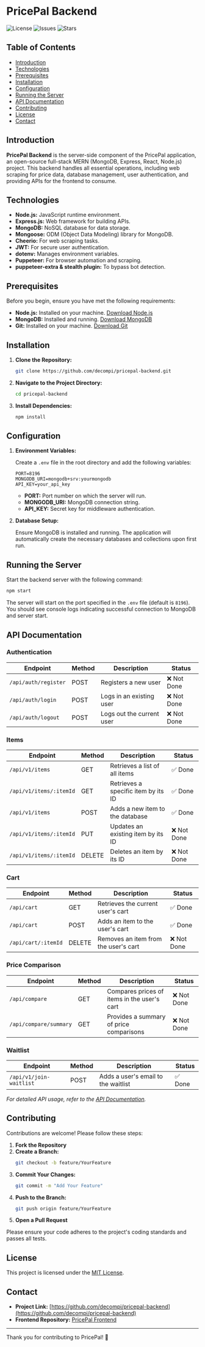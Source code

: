 # PricePal Backend

![License](https://img.shields.io/github/license/decompi/pricepal-backend)
![Issues](https://img.shields.io/github/issues/decompi/pricepal-backend)
![Stars](https://img.shields.io/github/stars/decompi/pricepal-backend?style=social)

## Table of Contents

- [Introduction](#introduction)
- [Technologies](#technologies)
- [Prerequisites](#prerequisites)
- [Installation](#installation)
- [Configuration](#configuration)
- [Running the Server](#running-the-server)
- [API Documentation](#api-documentation)
- [Contributing](#contributing)
- [License](#license)
- [Contact](#contact)

## Introduction

**PricePal Backend** is the server-side component of the PricePal application, an open-source full-stack MERN (MongoDB, Express, React, Node.js) project. This backend handles all essential operations, including web scraping for price data, database management, user authentication, and providing APIs for the frontend to consume.

## Technologies

- **Node.js:** JavaScript runtime environment.
- **Express.js:** Web framework for building APIs.
- **MongoDB:** NoSQL database for data storage.
- **Mongoose:** ODM (Object Data Modeling) library for MongoDB.
- **Cheerio:** For web scraping tasks.
- **JWT:** For secure user authentication.
- **dotenv:** Manages environment variables.
- **Puppeteer:** For browser automation and scraping.
- **puppeteer-extra & stealth plugin:** To bypass bot detection.

## Prerequisites

Before you begin, ensure you have met the following requirements:

- **Node.js:** Installed on your machine. [Download Node.js](https://nodejs.org/)
- **MongoDB:** Installed and running. [Download MongoDB](https://www.mongodb.com/try/download/community)
- **Git:** Installed on your machine. [Download Git](https://git-scm.com/)

## Installation

1. **Clone the Repository:**
   ```bash
   git clone https://github.com/decompi/pricepal-backend.git
   ```
2. **Navigate to the Project Directory:**
   ```bash
   cd pricepal-backend
   ```
3. **Install Dependencies:**
   ```bash
   npm install
   ```

## Configuration

1. **Environment Variables:**
   
   Create a `.env` file in the root directory and add the following variables:
   ```env
   PORT=8196
   MONGODB_URI=mongodb+srv:yourmongodb
   API_KEY=your_api_key
   ```
   
   - **PORT:** Port number on which the server will run.
   - **MONGODB_URI:** MongoDB connection string.
   - **API_KEY:** Secret key for middleware authentication.

2. **Database Setup:**
   
   Ensure MongoDB is installed and running. The application will automatically create the necessary databases and collections upon first run.

## Running the Server

Start the backend server with the following command:

```bash
npm start
```

The server will start on the port specified in the `.env` file (default is `8196`). You should see console logs indicating successful connection to MongoDB and server start.

## API Documentation

### Authentication

| Endpoint               | Method | Description                     | Status     |
|------------------------|--------|---------------------------------|------------|
| `/api/auth/register`   | POST   | Registers a new user            | ❌ Not Done |
| `/api/auth/login`      | POST   | Logs in an existing user        | ❌ Not Done |
| `/api/auth/logout`     | POST   | Logs out the current user       | ❌ Not Done |

### Items

| Endpoint                     | Method | Description                               | Status     |
|------------------------------|--------|-------------------------------------------|------------|
| `/api/v1/items`              | GET    | Retrieves a list of all items             | ✅ Done    |
| `/api/v1/items/:itemId`      | GET    | Retrieves a specific item by its ID        | ✅ Done    |
| `/api/v1/items`              | POST   | Adds a new item to the database            | ✅ Done    |
| `/api/v1/items/:itemId`      | PUT    | Updates an existing item by its ID          | ❌ Not Done |
| `/api/v1/items/:itemId`      | DELETE | Deletes an item by its ID                   | ❌ Not Done |

### Cart

| Endpoint               | Method | Description                           | Status     |
|------------------------|--------|---------------------------------------|------------|
| `/api/cart`            | GET    | Retrieves the current user's cart     | ✅ Done    |
| `/api/cart`            | POST   | Adds an item to the user's cart        | ✅ Done    |
| `/api/cart/:itemId`    | DELETE | Removes an item from the user's cart    | ❌ Not Done |

### Price Comparison

| Endpoint               | Method | Description                                         | Status     |
|------------------------|--------|-----------------------------------------------------|------------|
| `/api/compare`         | GET    | Compares prices of items in the user's cart          | ❌ Not Done |
| `/api/compare/summary` | GET    | Provides a summary of price comparisons               | ❌ Not Done |

### Waitlist

| Endpoint               | Method | Description                           | Status     |
|------------------------|--------|---------------------------------------|------------|
| `/api/v1/join-waitlist`| POST   | Adds a user's email to the waitlist    | ✅ Done    |

*For detailed API usage, refer to the [API Documentation](./API_DOCUMENTATION.md).*

## Contributing

Contributions are welcome! Please follow these steps:

1. **Fork the Repository**
2. **Create a Branch:**
   ```bash
   git checkout -b feature/YourFeature
   ```
3. **Commit Your Changes:**
   ```bash
   git commit -m "Add Your Feature"
   ```
4. **Push to the Branch:**
   ```bash
   git push origin feature/YourFeature
   ```
5. **Open a Pull Request**

Please ensure your code adheres to the project's coding standards and passes all tests.

## License

This project is licensed under the [MIT License](LICENSE).

## Contact

- **Project Link:** [https://github.com/decompi/pricepal-backend](https://github.com/decompi/pricepal-backend)
- **Frontend Repository:** [PricePal Frontend](https://github.com/decompi/pricepal)

---

Thank you for contributing to PricePal! 🚀